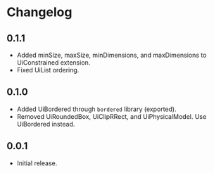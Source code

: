 # Changelog

## 0.1.1

* Added minSize, maxSize, minDimensions, and maxDimensions to UiConstrained extension.
* Fixed UiList ordering.

## 0.1.0

* Added UiBordered through `bordered` library (exported).
* Removed UiRoundedBox, UiClipRRect, and UiPhysicalModel. Use UiBordered instead.

## 0.0.1

* Initial release.
